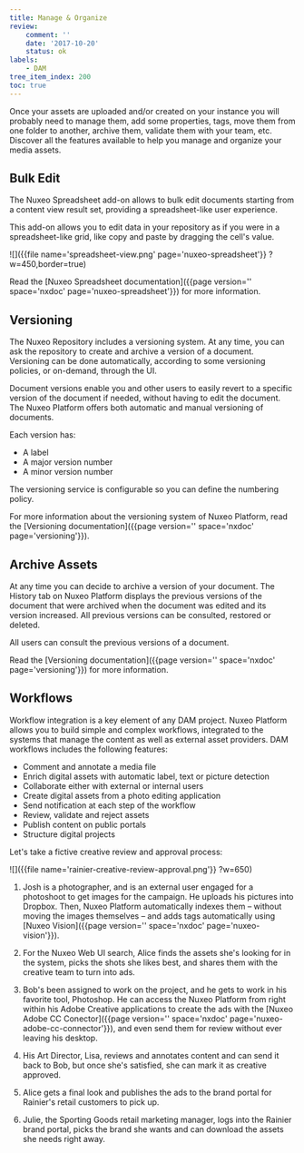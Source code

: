 ```yaml
---
title: Manage & Organize
review:
    comment: ''
    date: '2017-10-20'
    status: ok
labels:
    - DAM
tree_item_index: 200
toc: true
---
```

Once your assets are uploaded and/or created on your instance you will probably need to manage them, add some properties, tags, move them from one folder to another, archive them, validate them with your team, etc. Discover all the features available to help you manage and organize your media assets.

## Bulk Edit

The Nuxeo Spreadsheet add-on allows to bulk edit documents starting from a content view result set, providing a spreadsheet-like user experience.

This add-on allows you to edit data in your repository as if you were in a spreadsheet-like grid, like copy and paste by dragging the cell's value.

![]({{file name='spreadsheet-view.png' page='nuxeo-spreadsheet'}} ?w=450,border=true)

Read the [Nuxeo Spreadsheet documentation]({{page version='' space='nxdoc' page='nuxeo-spreadsheet'}}) for more information.

## Versioning

The Nuxeo Repository includes a versioning system. At any time, you can ask the repository to create and archive a version of a document. Versioning can be done automatically, according to some versioning policies, or on-demand, through the UI.

Document versions enable you and other users to easily revert to a specific version of the document if needed, without having to edit the document. The Nuxeo Platform offers both automatic and manual versioning of documents.

Each version has:
- A label
- A major version number
- A minor version number

The versioning service is configurable so you can define the numbering policy.

For more information about the versioning system of Nuxeo Platform, read the [Versioning documentation]({{page version='' space='nxdoc' page='versioning'}}).

## Archive Assets

At any time you can decide to archive a version of your document. The History tab on Nuxeo Platform displays the previous versions of the document that were archived when the document was edited and its version increased. All previous versions can be consulted, restored or deleted.

All users can consult the previous versions of a document.

Read the [Versioning documentation]({{page version='' space='nxdoc' page='versioning'}}) for more information.

## Workflows


Workflow integration is a key element of any DAM project. Nuxeo Platform allows you to build simple and complex workflows, integrated to the systems that manage the content as well as external asset providers. DAM workflows includes the following features:

- Comment and annotate a media file
- Enrich digital assets with automatic label, text or picture detection
- Collaborate either with external or internal users
- Create digital assets from a photo editing application
- Send notification at each step of the workflow
- Review, validate and reject assets
- Publish content on public portals
- Structure digital projects

Let's take a fictive creative review and approval process:

![]({{file name='rainier-creative-review-approval.png'}} ?w=650)

1. Josh is a photographer, and is an external user engaged for a photoshoot to get images for the campaign. He uploads his pictures into Dropbox. Then, Nuxeo Platform automatically indexes them – without moving the images themselves – and adds tags automatically using [Nuxeo Vision]({{page version='' space='nxdoc' page='nuxeo-vision'}}).

1. For the Nuxeo Web UI search, Alice finds the assets she's looking for in the system, picks the shots she likes best, and shares them with the creative team to turn into ads.

1. Bob's been assigned to work on the project, and he gets to work in his favorite tool, Photoshop. He can access the Nuxeo Platform from right within his Adobe Creative applications to create the ads with the [Nuxeo Adobe CC Conector]({{page version='' space='nxdoc' page='nuxeo-adobe-cc-connector'}}), and even send them for review without ever leaving his desktop.

1. His Art Director, Lisa, reviews and annotates content and can send it back to Bob, but once she's satisfied, she can mark it as creative approved.

1. Alice gets a final look and publishes the ads to the brand portal for Rainier's retail customers to pick up.

1. Julie, the Sporting Goods retail marketing manager, logs into the Rainier brand portal, picks the brand she wants and can download the assets she needs right away.
